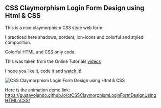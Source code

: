 ## CSS Claymorphism Login Form Design using Html & CSS

This is a nice claymorphism CSS style web form.

I practiced here shadows, borders, ion-icons and colorful and styled composition.

Colorful HTML and CSS only code.

This was taken from the Online Tutorials [videos](https://www.youtube.com/watch?v=MnLVEMsbJTI)

I hope you like it, code it and [watch it](https://gustavolando.github.io/otCSSClaymorphismLoginFormDesignUsingHTMLnCSS/)!

![CSS Claymorphism Login Form Design using Html & CSS](https://gustavolando.github.io/otCSSClaymorphismLoginFormDesignUsingHTMLnCSS/CSS%20Claymorphism%20Login%20Form%20Design%20using%20Html%20n%20CSS.png)

Here is the animation demo link:  https://gustavolando.github.io/otCSSClaymorphismLoginFormDesignUsingHTMLnCSS/
